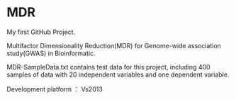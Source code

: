 # MDR
My first GitHub Project.

Multifactor Dimensionality Reduction(MDR) for Genome-wide association study(GWAS) in Bioinformatic.

MDR-SampleData.txt contains test data for this project, including 400 samples of data with 20 independent variables and one dependent variable.

Development platform ： Vs2013

